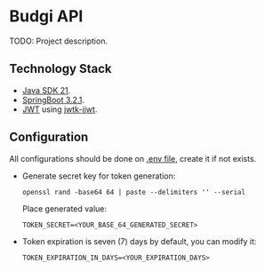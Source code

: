 # Budgi API

TODO: Project description.

## Technology Stack

- [Java SDK 21](https://www.oracle.com/java/technologies/downloads/#java21).
- [SpringBoot 3.2.1](https://spring.io/projects/spring-boot/).
- [JWT](https://jwt.io/) using [jwtk-jjwt](https://github.com/jwtk/jjwt).

## Configuration

All configurations should be done on [.env file](./.env), create it if not exists.

- Generate secret key for token generation:
  ```
  openssl rand -base64 64 | paste --delimiters '' --serial
  ```
  Place generated value:
  ```properties
  TOKEN_SECRET=<YOUR_BASE_64_GENERATED_SECRET>
  ```
- Token expiration is seven (7) days by default, you can modify it:
  ```properties
  TOKEN_EXPIRATION_IN_DAYS=<YOUR_EXPIRATION_DAYS>
  ```
